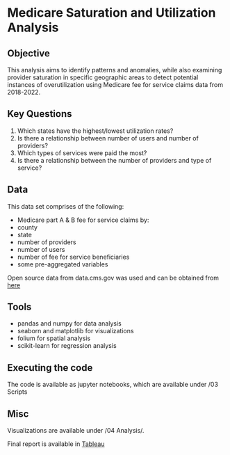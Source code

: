 # Medicare Saturation and Utilization Analysis

## Objective
This analysis aims to identify patterns and anomalies, while also examining provider saturation in specific geographic areas to detect potential instances of overutilization using Medicare fee for service claims data from 2018-2022.

## Key Questions
1. Which states have the highest/lowest utilization rates?
2. Is there a relationship between number of users and number of providers?
3. Which types of services were paid the most?
4. Is there a relationship between the number of providers and type of service?

## Data
This data set comprises of the following: 
  - Medicare part A & B fee for service claims by:
  - county
  - state
  - number of providers
  - number of users
  - number of fee for service beneficiaries
  - some pre-aggregated variables

Open source data from data.cms.gov was used and can be obtained from [here](https://data.cms.gov/summary-statistics-on-use-and-payments/program-integrity-market-saturation-by-type-of-service/market-saturation-utilization-core-based-statistical-areas)

## Tools
- pandas and numpy for data analysis
- seaborn and matplotlib for visualizations
- folium for spatial analysis
- scikit-learn for regression analysis

## Executing the code
The code is available as jupyter notebooks, which are available under /03 Scripts

## Misc
Visualizations are available under /04 Analysis/.

Final report is available in [Tableau](https://public.tableau.com/app/profile/mindy.dong/viz/MedicareUtilizationMarketSaturationAnalysisV1_16854256965220/MarketSaturationandUtilization#1) 
